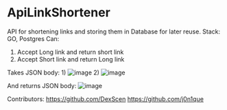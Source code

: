 # ApiLinkShortener
API for shortening links and storing them in Database for later reuse.
Stack: GO, Postgres
Can:
1) Accept Long link and return short link
2) Accept Short link and return Long link

Takes JSON body:
1)
![image](https://github.com/user-attachments/assets/79d54451-ad03-4fae-9b12-9511cd04cb18)
2)
![image](https://github.com/user-attachments/assets/5b07b747-7a34-466b-99ed-f6eca86f8ece)

And returns JSON body:
![image](https://github.com/user-attachments/assets/4ce2283a-88b5-4c0f-b103-efd8fd6e1b1c)


Contributors:
https://github.com/DexScen
https://github.com/j0n1que
